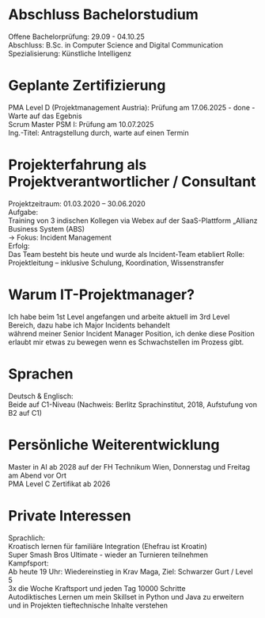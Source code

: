 # Abschluss Bachelorstudium<br/>
  Offene Bachelorprüfung: 29.09 - 04.10.25<br/>
  Abschluss: B.Sc. in Computer Science and Digital Communication<br/>
  Spezialisierung: Künstliche Intelligenz<br/>

# Geplante Zertifizierung<br/>
  PMA Level D (Projektmanagement Austria): Prüfung am 17.06.2025 - done - Warte auf das Egebnis<br/>
  Scrum Master PSM I: Prüfung am 10.07.2025<br/>
  Ing.-Titel: Antragstellung durch, warte auf einen Termin<br/>
  
# Projekterfahrung als Projektverantwortlicher / Consultant<br/>
  Projektzeitraum: 01.03.2020 – 30.06.2020<br/>
  Aufgabe:<br/>
  Training von 3 indischen Kollegen via Webex auf der SaaS-Plattform „Allianz Business System (ABS)<br/>
    → Fokus: Incident Management<br/>
  Erfolg:<br/>
  Das Team besteht bis heute und wurde als Incident-Team etabliert
  Rolle:
  Projektleitung – inklusive Schulung, Koordination, Wissenstransfer

# Warum IT-Projektmanager?<br/>

Ich habe beim 1st Level angefangen und arbeite aktuell im 3rd Level Bereich, dazu habe ich Major Incidents behandelt<br/>
während meiner Senior Incident Manager Position, ich denke diese Position erlaubt mir etwas zu bewegen wenn es Schwachstellen im Prozess gibt.

# Sprachen<br/>
  Deutsch & Englisch:<br/>
  Beide auf C1-Niveau (Nachweis: Berlitz Sprachinstitut, 2018, Aufstufung von B2 auf C1)<br/>
  
# Persönliche Weiterentwicklung<br/>

  Master in AI ab 2028 auf der FH Technikum Wien, Donnerstag und Freitag am Abend vor Ort<br/>
  PMA Level C Zertifikat ab 2026<br/>
  
# Private Interessen<br/>
  Sprachlich:<br/>
  Kroatisch lernen für familiäre Integration (Ehefrau ist Kroatin)<br/>
  Super Smash Bros Ultimate - wieder an Turnieren teilnehmen<br/>
  Kampfsport:<br/>
  Ab heute 19 Uhr: Wiedereinstieg in Krav Maga, Ziel: Schwarzer Gurt / Level 5<br/>
  3x die Woche Kraftsport und jeden Tag 10000 Schritte<br/>
  Autodiktisches Lernen um mein Skillset in Python und Java zu erweitern und in Projekten tieftechnische Inhalte verstehen
